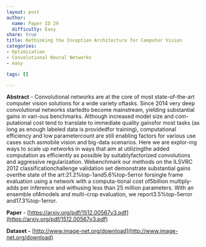 ```yaml
---
layout: post
author:
  name: Paper ID 29
  difficulty: Easy
share: true
title: Rethinking the Inception Architecture for Computer Vision
categories:
- Optimization
- Convolutional Neural Networks
- easy

tags: []

---
```

**Abstract** - Convolutional networks are at the core of most state-of-the-art computer vision solutions for a wide variety oftasks. Since 2014 very deep convolutional networks startedto become mainstream, yielding substantial gains in vari-ous benchmarks. Although increased model size and com-putational cost tend to translate to immediate quality gainsfor most tasks (as long as enough labeled data is providedfor training), computational efficiency and low parametercount are still enabling factors for various use cases such asmobile vision and big-data scenarios. Here we are explor-ing ways to scale up networks in ways that aim at utilizingthe added computation as efficiently as possible by suitablyfactorized convolutions and aggressive regularization. Webenchmark our methods on the ILSVRC 2012 classificationchallenge validation set demonstrate substantial gains overthe state of the art:21.2%top-1and5.6%top-5error forsingle frame evaluation using a network with a computa-tional cost of5billion multiply-adds per inference and withusing less than 25 million parameters. With an ensemble of4models and multi-crop evaluation, we report3.5%top-5error and17.3%top-1error.

**Paper** - [https://arxiv.org/pdf/1512.00567v3.pdf](https://arxiv.org/pdf/1512.00567v3.pdf)

**Dataset -** [http://www.image-net.org/download](http://www.image-net.org/download)
    